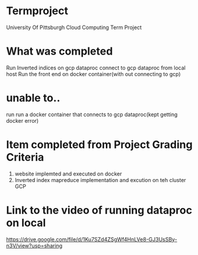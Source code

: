 # Termproject
University Of Pittsburgh Cloud Computing Term Project

# What was completed
Run Inverted indices on gcp dataproc
connect to gcp dataproc from local host
Run the front end on docker container(with out connecting to gcp)

# unable to.. 
run run a docker container that connects to gcp dataproc(kept getting docker error)

# Item completed from Project Grading Criteria
1. website implemted and executed on docker 
2. Inverted index mapreduce implementation and excution on teh cluster GCP

# Link to the video of running dataproc on local
https://drive.google.com/file/d/1Ku7SZd4ZSgWf4HnLVe8-GJ3UsSBy-n3V/view?usp=sharing

